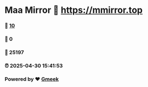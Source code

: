 # Maa Mirror :link: https://mmirror.top 
### :page_facing_up: [10](https://mmirror.top/tag.html) 
### :speech_balloon: 0 
### :hibiscus: 25197 
### :alarm_clock: 2025-04-30 15:41:53 
### Powered by :heart: [Gmeek](https://github.com/Meekdai/Gmeek)
